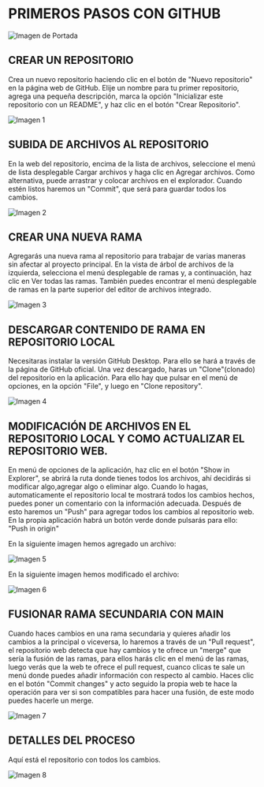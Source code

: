# PRIMEROS PASOS CON GITHUB
![Imagen de Portada](CarpetaGit/0.Edicion.png)
## CREAR UN REPOSITORIO
Crea un nuevo repositorio haciendo clic en el botón de "Nuevo repositorio" en la página web de GitHub.
Elije un nombre para tu primer repositorio, agrega una pequeña descripción, marca la opción "Inicializar este repositorio con un README", y haz clic en el botón "Crear Repositorio".

![Imagen 1](CarpetaGit/1.Crear_repositorio.png)

## SUBIDA DE ARCHIVOS AL REPOSITORIO
En la web del repositorio, encima de la lista de archivos, seleccione el menú de lista desplegable Cargar archivos y haga clic en Agregar archivos. Como alternativa, puede arrastrar y colocar archivos en el explorador. Cuando estén listos haremos un "Commit", que será para guardar todos los cambios.

![Imagen 2](CarpetaGit/2.Subida_de_archivos.png)

## CREAR UNA NUEVA RAMA
Agregarás una nueva rama al repositorio para trabajar de varias maneras sin afectar al proyecto principal.
En la vista de árbol de archivos de la izquierda, selecciona el menú desplegable de ramas y, a continuación, haz clic en Ver todas las ramas. También puedes encontrar el menú desplegable de ramas en la parte superior del editor de archivos integrado.

![Imagen 3](CarpetaGit/3.Nueva_rama.png)

## DESCARGAR CONTENIDO DE RAMA EN REPOSITORIO LOCAL
Necesitaras instalar la versión GitHub Desktop. Para ello se hará a través de la página de GitHub oficial.
Una vez descargado, haras un "Clone"(clonado) del repositorio en la aplicación. Para ello hay que pulsar en el menú de opciones, en la opción "File", y luego en "Clone repository".

![Imagen 4](CarpetaGit/4.Clonado_en_local.png)

## MODIFICACIÓN DE ARCHIVOS EN EL REPOSITORIO LOCAL Y COMO ACTUALIZAR EL REPOSITORIO WEB.
En menú de opciones de la aplicación, haz clic en el botón "Show in Explorer", se abrirá la ruta donde tienes todos los archivos, ahí decidirás si modificar algo,agregar algo o eliminar algo.
Cuando lo hagas, automaticamente el repositorio local te mostrará todos los cambios hechos, puedes poner un comentario con la información adecuada. Después de esto haremos un "Push" para agregar todos los cambios al repositorio web.
En la propia aplicación habrá un botón verde donde pulsarás para ello: "Push in origin"

En la siguiente imagen hemos agregado un archivo:

![Imagen 5](CarpetaGit/5.Info_sobre_cambios.png)

En la siguiente imagen hemos modificado el archivo:

![Imagen 6](CarpetaGit/6.Info_sobre_cambios.png)

## FUSIONAR RAMA SECUNDARIA CON MAIN
Cuando haces cambios en una rama secundaria y quieres añadir los cambios a la principal o viceversa, lo haremos a través de un "Pull request", el repositorio web detecta que hay cambios y te ofrece un "merge" que sería la fusión de las ramas, para ellos harás clic en el menú de las ramas, luego verás que la web te ofrece el pull request, cuanco clicas te sale un menú donde puedes añadir información con respecto al cambio. Haces clic en el botón "Commit changes" y acto seguido la propia web te hace la operación para ver si son compatibles para hacer una fusión, de este modo puedes hacerle un merge.

![Imagen 7](CarpetaGit/7.Fusión_ramas.png)

## DETALLES DEL PROCESO
Aquí está el repositorio con todos los cambios.

![Imagen 8](CarpetaGit/8.Detallesdelproceso.png)


